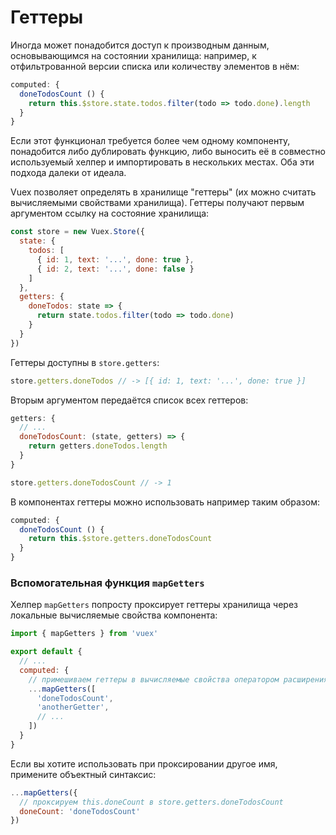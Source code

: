 
# Геттеры

Иногда может понадобится доступ к производным данным, основывающимся на состоянии хранилища: например, к отфильтрованной версии списка или количеству элементов в нём:

``` js
computed: {
  doneTodosCount () {
    return this.$store.state.todos.filter(todo => todo.done).length
  }
}
```

Если этот функционал требуется более чем одному компоненту, понадобится либо дублировать функцию, либо выносить её в совместно используемый хелпер и импортировать в нескольких местах. Оба эти подхода далеки от идеала.

Vuex позволяет определять в хранилище "геттеры" (их можно считать вычисляемыми свойствами хранилища). Геттеры получают первым аргументом ссылку на состояние хранилища:

``` js
const store = new Vuex.Store({
  state: {
    todos: [
      { id: 1, text: '...', done: true },
      { id: 2, text: '...', done: false }
    ]
  },
  getters: {
    doneTodos: state => {
      return state.todos.filter(todo => todo.done)
    }
  }
})
```

Геттеры доступны в `store.getters`:

``` js
store.getters.doneTodos // -> [{ id: 1, text: '...', done: true }]
```

Вторым аргументом передаётся список всех геттеров:

``` js
getters: {
  // ...
  doneTodosCount: (state, getters) => {
    return getters.doneTodos.length
  }
}
```

``` js
store.getters.doneTodosCount // -> 1
```

В компонентах геттеры можно использовать например таким образом:

``` js
computed: {
  doneTodosCount () {
    return this.$store.getters.doneTodosCount
  }
}
```

### Вспомогательная функция `mapGetters`

Хелпер `mapGetters` попросту проксирует геттеры хранилища через локальные вычисляемые свойства компонента:

``` js
import { mapGetters } from 'vuex'

export default {
  // ...
  computed: {
    // примешиваем геттеры в вычисляемые свойства оператором расширения
    ...mapGetters([
      'doneTodosCount',
      'anotherGetter',
      // ...
    ])
  }
}
```

Если вы хотите использовать при проксировании другое имя, примените объектный синтаксис:

``` js
...mapGetters({
  // проксируем this.doneCount в store.getters.doneTodosCount
  doneCount: 'doneTodosCount'
})
```
